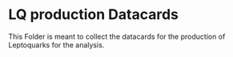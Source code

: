 # LQ production Datacards

This Folder is meant to collect the datacards for the production of Leptoquarks for the analysis.  

